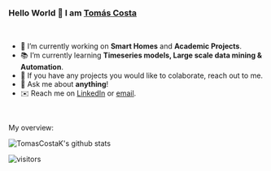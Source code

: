 ### Hello World 👋 I am [Tomás Costa](https://github.com/TomasCostaK)

<div>
  
<br />
<p>

- 🔭 I’m currently working on **Smart Homes** and **Academic Projects**.
- 📚 I’m currently learning **Timeseries models, Large scale data mining & Automation**.
- 👯 If you have any projects you would like to colaborate, reach out to me.
- 💬 Ask me about **anything**!
- ✉️ Reach me on [LinkedIn](https://www.linkedin.com/in/tomascostax/) or [email](mailto:tomascosta.ei@gmail.com).

</h4>
</div>

<br />

<div><p>My overview: </p></div>

![TomasCostaK's github stats](https://github-readme-stats.vercel.app/api?username=TomasCostaK&show_icons=true)
<br />

![visitors](https://visitor-badge.laobi.icu/badge?page_id=TomasCostaK.TomasCostaK)
<br />
